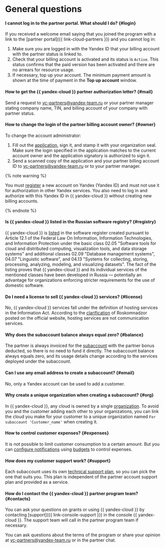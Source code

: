 
# General questions

#### I cannot log in to the partner portal. What should I do? {#login}

If you received a welcome email saying that you joined the program with a link to the [partner portal]({{ link-cloud-partners }}) and you cannot log in:

1. Make sure you are logged in with the Yandex ID that your billing account with the partner status is linked to.
1. Check that your billing account is activated and its status is `Active`.
   This status confirms that the paid version has been activated and there are no arrears for resource usage.
1. If necessary, top up your account. The minimum payment amount is shown at the time of payment in the **Top up account** window.

#### How to get the {{ yandex-cloud }} partner authorization letter? {#mail}

Send a request to [yc-partners@yandex-team.ru](mailto:Yc-partners@yandex-team.ru) or your partner manager stating company name, TIN, and billing account of your company with partner status.

#### How to change the login of the partner billing account owner? {#owner}

To change the account administrator:

1. Fill out the [application](https://disk.yandex.ru/i/vYSMw7adOHSHUA), sign it, and stamp it with your organization seal. Make sure the login specified in the application matches to the current account owner and the application signatory is authorized to sign it.
1. Send a scanned copy of the application and your partner billing account ID to [yc-partners@yandex-team.ru](mailto:Yc-partners@yandex-team.ru) or to your partner manager.

{% note warning %}

You must [register](https://yandex.ru/support/id/authorization/registration.html) a new account on Yandex (Yandex ID) and must not use it for authorization in other Yandex services. You also need to log in and authorize with this Yandex ID in {{ yandex-cloud }} without creating new billing accounts.

{% endnote %}

#### Is {{ yandex-cloud }} listed in the Russian software registry? {#registry}

{{ yandex-cloud }} is [listed](https://reestr.digital.gov.ru/reestr/310636/?sphrase_id=583415) in the software register created pursuant to Article 12.1 of the Federal Law On Information, Information Technologies, and Information Protection under the basic class 02.05 "Software tools for cloud and distributed computing, visualization tools, and data storage systems" and additional classes 02.09 "Database management systems", 04.07 "Linguistic software", and 04.13 "Systems for collecting, storing, processing, analyzing, modeling, and visualizing datasets". The fact of the listing proves that {{ yandex-cloud }} and its individual services of the mentioned classes have been developed in Russia — potentially an advantage for organizations enforcing stricter requirements for the use of domestic software.

#### Do I need a license to sell {{ yandex-cloud }} services? {#license}

No, {{ yandex-cloud }} services fall under the definition of hosting services in the Information Act. According to the [clarification](https://rkn.gov.ru/it/control/p852/) of Roskomnadzor posted on the official website, hosting services are not communication services.

#### Why does the subaccount balance always equal zero? {#balance}

The partner is always invoiced for the [subaccount](../../partner/terms.md#sub-account) with the partner bonus deducted, so there is no need to fund it directly. The subaccount balance always equals zero, and its usage details change according to the services deployed under the subaccount.

#### Can I use any email address to create a subaccount? {#email}

No, only a Yandex account can be used to add a customer.

#### Why create a unique organization when creating a subaccount? {#org}

In {{ yandex-cloud }}, any cloud is owned by a single [organization](../../organization/quickstart.md). To avoid you and the customer adding each other to your organizations, you can link the cloud you make for your customer to a unique organization named `For subaccount 'Customer_name'` when creating it.

#### How to control customer expenses? {#expenses}

It is not possible to limit customer consumption to a certain amount. But you can [configure notifications](../../billing/operations/budgets.md) using [budgets](../../billing/concepts/budget.md) to control expenses.

#### How does my customer support work? {#support}

Each subaccount uses its own [technical support plan](../../support/pricing.md), so you can pick the one that suits you. This plan is independent of the partner account support plan and provided as a service.

#### How do I contact the {{ yandex-cloud }} partner program team? {#contacts}

You can ask your questions on grants or using {{ yandex-cloud }} by contacting [support]({{ link-console-support }}) in the console {{ yandex-cloud }}. The support team will call in the partner program team if necessary.

You can ask questions about the terms of the program or share your opinion at [yc-partners@yandex-team.ru](mailto:Yc-partners@yandex-team.ru) or in the partner chat.
